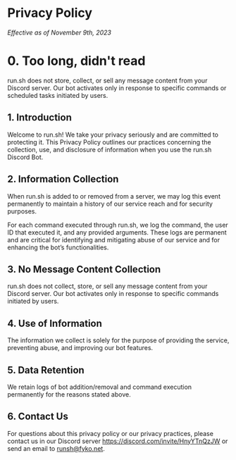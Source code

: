 # Privacy Policy

_Effective as of November 9th, 2023_

# 0. Too long, didn't read

run.sh does not store, collect, or sell any message content from your Discord server. Our bot activates only in response to specific commands or scheduled tasks initiated by users.

## 1. Introduction

Welcome to run.sh! We take your privacy seriously and are committed to protecting it. This Privacy Policy outlines our practices concerning the collection, use, and disclosure of information when you use the run.sh Discord Bot.

## 2. Information Collection

When run.sh is added to or removed from a server, we may log this event permanently to maintain a history of our service reach and for security purposes.

For each command executed through run.sh, we log the command, the user ID that executed it, and any provided arguments. These logs are permanent and are critical for identifying and mitigating abuse of our service and for enhancing the bot’s functionalities.

## 3. No Message Content Collection

run.sh does not collect, store, or sell any message content from your Discord server. Our bot activates only in response to specific commands initiated by users.

## 4. Use of Information

The information we collect is solely for the purpose of providing the service, preventing abuse, and improving our bot features.

## 5. Data Retention

We retain logs of bot addition/removal and command execution permanently for the reasons stated above.

## 6. Contact Us

For questions about this privacy policy or our privacy practices, please contact us in our Discord server https://discord.com/invite/HnyYTnQzJW or send an email to runsh@fyko.net.
